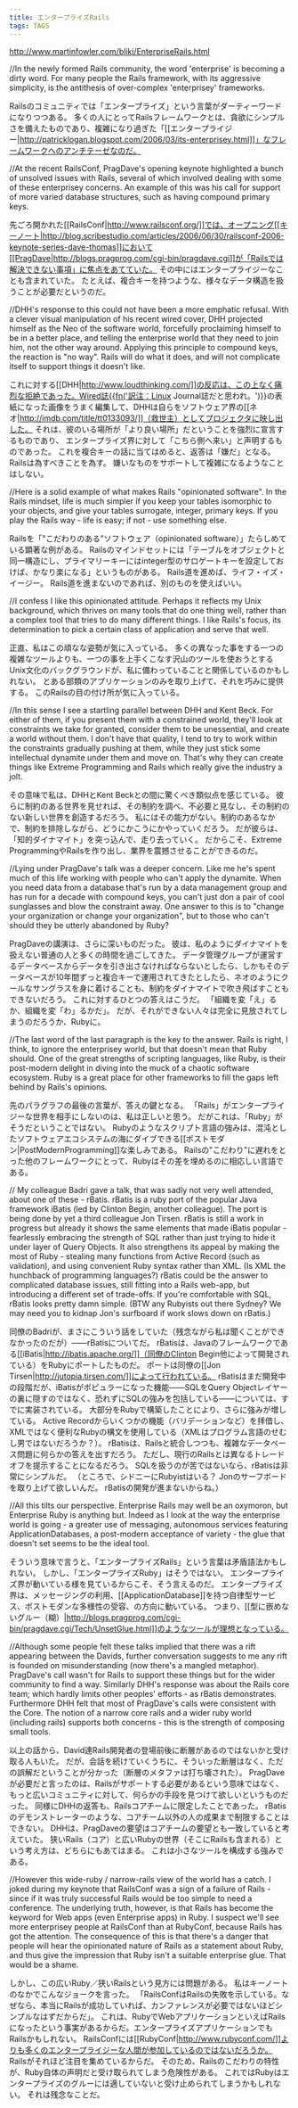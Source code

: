 ```yaml
---
title: エンタープライズRails
tags: TAGS
---
```


http://www.martinfowler.com/bliki/EnterpriseRails.html

//In the newly formed Rails community, the word 'enterprise' is becoming a dirty word. For many people the Rails framework, with its aggressive simplicity, is the antithesis of over-complex 'enterprisey' frameworks.

Railsのコミュニティでは「エンタープライズ」という言葉がダーティーワードになりつつある。
多くの人にとってRailsフレームワークとは、貪欲にシンプルさを備えたものであり、複雑になり過ぎた「[[エンタープライジー|http://patricklogan.blogspot.com/2006/03/its-enterprisey.html]]」なフレームワークへのアンチテーゼなのだ。

//At the recent RailsConf, PragDave's opening keynote highlighted a bunch of unsolved issues with Rails, several of which involved dealing with some of these enterprisey concerns. An example of this was his call for support of more varied database structures, such as having compound primary keys.

先ごろ開かれた[[RailsConf|http://www.railsconf.org/]]では、オープニング[[キーノート|http://blog.scribestudio.com/articles/2006/06/30/railsconf-2006-keynote-series-dave-thomas]]において[[PragDave|http://blogs.pragprog.com/cgi-bin/pragdave.cgi]]が「Railsでは解決できない事項」に焦点をあてていた。
その中にはエンタープライジーなことも含まれていた。
たとえば、複合キーを持つような、様々なデータ構造を扱うことが必要だというのだ。

//DHH's response to this could not have been a more emphatic refusal. With a clever visual manipulation of his recent wired cover, DHH projected himself as the Neo of the software world, forcefully proclaiming himself to be in a better place, and telling the enterprise world that they need to join him, not the other way around. Applying this principle to compound keys, the reaction is "no way". Rails will do what it does, and will not complicate itself to support things it doesn't like.

これに対する[[DHH|http://www.loudthinking.com/]]の反応は、この上なく痛烈な拒絶であった。Wired誌{{fn('訳注：Linux Journal誌だと思われ。')}}の表紙になった画像をうまく編集して、DHHは自らをソフトウェア界の[[ネオ|http://imdb.com/title/tt0133093/]]（救世主）としてプロジェクタに映し出した。
それは、彼のいる場所が「より良い場所」だということを強烈に宣言するものであり、
エンタープライズ界に対して「こちら側へ来い」と声明するものであった。
これを複合キーの話に当てはめると、返答は「嫌だ」となる。
Railsは為すべきことを為す。
嫌いなものをサポートして複雑になるようなことはしない。

//Here is a solid example of what makes Rails "opinionated software". In the Rails mindset, life is much simpler if you keep your tables isomorphic to your objects, and give your tables surrogate, integer, primary keys. If you play the Rails way - life is easy; if not - use something else.

Railsを「"こだわりのある"ソフトウェア（opinionated software）」たらしめている顕著な例がある。
Railsのマインドセットには「テーブルをオブジェクトと同一構造にし、プライマリーキーにはinteger型のサロゲートキーを設定しておけば、かなり楽になる」というものがある。
Rails道を進めば、ライフ・イズ・イージー。
Rails道を進まないのであれば、別のものを使えばいい。

//I confess I like this opinionated attitude. Perhaps it reflects my Unix background, which thrives on many tools that do one thing well, rather than a complex tool that tries to do many different things. I like Rails's focus, its determination to pick a certain class of application and serve that well.

正直、私はこの頑なな姿勢が気に入っている。
多くの異なった事をする一つの複雑なツールよりも、一つの事を上手くこなす沢山のツールを使おうとするUnix文化のバックグラウンドが、私に備わっていることと関係しているのかもしれない。
とある部類のアプリケーションのみを取り上げて、それを巧みに提供する。
このRailsの目の付け所が気に入っている。

//In this sense I see a startling parallel between DHH and Kent Beck. For either of them, if you present them with a constrained world, they'll look at constraints we take for granted, consider them to be unessential, and create a world without them. I don't have that quality, I tend to try to work within the constraints gradually pushing at them, while they just stick some intellectual dynamite under them and move on. That's why they can create things like Extreme Programming and Rails which really give the industry a jolt.

その意味で私は、DHHとKent Beckとの間に驚くべき類似点を感じている。
彼らに制約のある世界を見せれば、その制約を調べ、不必要と見なし、その制約のない新しい世界を創造するだろう。
私にはその能力がない。制約のあるなかで、制約を排除しながら、どうにかこうにかやっていくだろう。
だが彼らは、「知的ダイナマイト」を突っ込んで、走り去っていく。
だからこそ、Extreme ProgrammingやRailsを作り出し、業界を震撼させることができるのだ。

//Lying under PragDave's talk was a deeper concern. Like me he's spent much of this life working with people who can't apply the dynamite. When you need data from a database that's run by a data management group and has run for a decade with compound keys, you can't just don a pair of cool sunglasses and blow the constraint away. One answer to this is to "change your organization or change your organization", but to those who can't should they be utterly abandoned by Ruby?

PragDaveの講演は、さらに深いものだった。
彼は、私のようにダイナマイトを扱えない普通の人と多くの時間を過ごしてきた。
データ管理グループが運営するデータベースからデータを引き出さなければならないとしたら、しかもそのデータベースが10年間ずっと複合キーで運用されてきたとしたら、ネオのようにクールなサングラスを身に着けることも、制約をダイナマイトで吹き飛ばすこともできないだろう。
これに対するひとつの答えはこうだ。
「組織を変「え」るか、組織を変「わ」るかだ」。
だが、それができない人々は完全に見放されてしまうのだろうか、Rubyに。

//The last word of the last paragraph is the key to the answer. Rails is right, I think, to ignore the enterprisey world, but that doesn't mean that Ruby should. One of the great strengths of scripting languages, like Ruby, is their post-modern delight in diving into the muck of a chaotic software ecosystem. Ruby is a great place for other frameworks to fill the gaps left behind by Rails's opinions.

先のパラグラフの最後の言葉が、答えの鍵となる。
「Rails」がエンタープライジーな世界を相手にしないのは、私は正しいと思う。
だがこれは、「Ruby」がそうだということではない。
Rubyのようなスクリプト言語の強みは、混沌としたソフトウェアエコシステムの海にダイブできる[[ポストモダン|PostModernProgramming]]な楽しみである。
Railsの"こだわり"に遅れをとった他のフレームワークにとって、Rubyはその差を埋めるのに相応しい言語である。

// My colleague Badri gave a talk, that was sadly not very well attended, about one of these - rBatis. rBatis is a ruby port of the popular Java framework iBatis (led by Clinton Begin, another colleague). The port is being done by yet a third colleague Jon Tirsen. rBatis is still a work in progress but already it shows the same elements that made iBatis popular - fearlessly embracing the strength of SQL rather than just trying to hide it under layer of Query Objects. It also strengthens its appeal by making the most of Ruby - stealing many functions from Active Record (such as validation), and using convenient Ruby syntax rather than XML. (Is XML the hunchback of programming languages?) rBatis could be the answer to complicated database issues, still fitting into a Rails web-app, but introducing a different set of trade-offs. If you're comfortable with SQL, rBatis looks pretty damn simple. (BTW any Rubyists out there Sydney? We may need you to kidnap Jon's surfboard if work slows down on rBatis.)

同僚のBadriが、まさにこういう話をしていた（残念ながら私は聞くことができなかったのだが）——rBatisについてだ。
rBatisは、Javaのフレームワークである[[iBatis|http://ibatis.apache.org/]]（同僚のClinton Begin他によって開発されている）をRubyにポートしたものだ。
ポートは同僚の[[Jon Tirsen|http://jutopia.tirsen.com/]]によって行われている。
rBatisはまだ開発中の段階だが、iBatisがポピュラーになった機能——SQLをQuery Objectレイヤーの裏に隠すのではなく、恐れずにSQLの強みを包括している——については、すでに実装されている。
大部分をRubyで構築したことにより、さらに強みが増している。
Active Recordからいくつかの機能（バリデーションなど）を拝借し、XMLではなく便利なRubyの構文を使用している（XMLはプログラム言語のせむし男ではないだろうか？）。
rBatisは、Railsと統合しつつも、複雑なデータベース問題に何らかの答えを出すだろう。
ただし、現行のRailsとは異なるトレードオフを提示することになるだろう。
SQLを扱うのが苦ではないなら、rBatisは非常にシンプルだ。
（ところで、シドニーにRubyistはいる？
Jonのサーフボードを取り上げて欲しいんだ。
rBatisの開発が進まないからね。）

//All this tilts our perspective. Enterprise Rails may well be an oxymoron, but Enterprise Ruby is anything but. Indeed as I look at the way the enterprise world is going - a greater use of messaging, autonomous services featuring ApplicationDatabases, a post-modern acceptance of variety - the glue that doesn't set seems to be the ideal tool.

そういう意味で言うと、「エンタープライズRails」という言葉は矛盾語法かもしれない。
しかし、「エンタープライズRuby」はそうではない。
エンタープライズ界が動いている様を見ているからこそ、そう言えるのだ。
エンタープライズ界は、メッセージングの利用、[[ApplicationDatabase]]を持つ自律型サービス、ポストモダンな多様性の受容、の方向に動いている。
つまり、[[型に嵌めないグルー（糊）|http://blogs.pragprog.com/cgi-bin/pragdave.cgi/Tech/UnsetGlue.html]]のようなツールが理想となっている。

//Although some people felt these talks implied that there was a rift appearing between the Davids, further conversation suggests to me any rift is founded on misunderstanding (now there's a mangled metaphor). PragDave's call wasn't for Rails to support these things but for the wider community to find a way. Similarly DHH's response was about the Rails core team; which hardly limits other peoples' efforts - as rBatis demonstrates. Furthermore DHH felt that most of PragDave's calls were consistent with the Core. The notion of a narrow core rails and a wider ruby world (including rails) supports both concerns - this is the strength of composing small tools.

以上の話から、David達Rails開発者の登場前後に断層があるのではないかと受け取る人もいた。
だが、会話を続けていくうちに、そういった断層はなく、ただの誤解だということが分かった（断層のメタファは打ち壊された）。
PragDaveが必要だと言ったのは、Railsがサポートする必要があるという意味ではなく、もっと広いコミュニティに対して、何らかの手段を見つけて欲しいというものだった。
同様にDHHの返答も、Railsコアチームに限定したことであった。
rBatisのデモンストレーターのような、コアチーム以外の人の成果まで制限することはできない。
DHHは、PragDaveの要望はコアチームの要望とも一致していると考えていた。
狭いRails（コア）と広いRubyの世界（そこにRailsも含まれる）という考え方は、どちらにもあてはまる。
これは小さなツールを構成する強みである。

//However this wide-ruby / narrow-rails view of the world has a catch. I joked during my keynote that RailsConf was a sign of a failure of Rails - since if it was truly successful Rails would be too simple to need a conference. The underlying truth, however, is that Rails has become the keyword for Web apps (even Enterprise apps) in Ruby. I suspect we'll see more enterprisey people at RailsConf than at RubyConf, because Rails has got the attention. The consequence of this is that there's a danger that people will hear the opinionated nature of Rails as a statement about Ruby, and thus give the impression that Ruby isn't a suitable enterprise glue. That would be a shame.

しかし、この広いRuby／狭いRailsという見方には問題がある。
私はキーノートのなかでこんなジョークを言った。
「RailsConfはRailsの失敗を示している。なぜなら、本当にRailsが成功していれば、カンファレンスが必要ではないほどシンプルなはずだからだ」。
これは、RubyでWebアプリケーションといえばRailsになったという事実があるからだ。エンタープライズアプリケーションでもRailsかもしれない。
RailsConfには[[RubyConf|http://www.rubyconf.com/]]よりも多くのエンタープライジーな人間が参加しているのではないだろうか。
Railsがそれほど注目を集めているからだ。
そのため、Railsのこだわりの特性が、Ruby自体の声明だと受け取られてしまう危険性がある。
これではRubyはエンタープライズのグルーには適していないと受け止められてしまうかもしれない。
それは残念なことだ。
